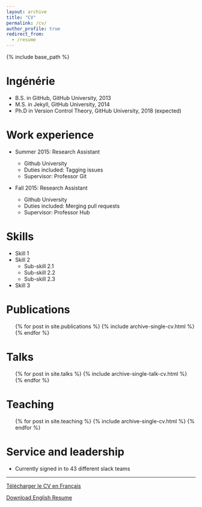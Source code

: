 ```yaml
---
layout: archive
title: "CV"
permalink: /cv/
author_profile: true
redirect_from:
  - /resume
---
```


{% include base_path %}

Ingénérie
======
* B.S. in GitHub, GitHub University, 2013
* M.S. in Jekyll, GitHub University, 2014
* Ph.D in Version Control Theory, GitHub University, 2018 (expected)

Work experience
======
* Summer 2015: Research Assistant
  * Github University
  * Duties included: Tagging issues
  * Supervisor: Professor Git

* Fall 2015: Research Assistant
  * Github University
  * Duties included: Merging pull requests
  * Supervisor: Professor Hub
  
Skills
======
* Skill 1
* Skill 2
  * Sub-skill 2.1
  * Sub-skill 2.2
  * Sub-skill 2.3
* Skill 3

Publications
======
  <ul>{% for post in site.publications %}
    {% include archive-single-cv.html %}
  {% endfor %}</ul>
  
Talks
======
  <ul>{% for post in site.talks %}
    {% include archive-single-talk-cv.html %}
  {% endfor %}</ul>
  
Teaching
======
  <ul>{% for post in site.teaching %}
    {% include archive-single-cv.html %}
  {% endfor %}</ul>
  
Service and leadership
======
* Currently signed in to 43 different slack teams

---

[Télécharger le CV en Français](https://alexandregastonbellegarde.github.io/files/CV_French.pdf)

[Download English Resume](https://alexandregastonbellegarde.github.io/files/CV_English.pdf)

